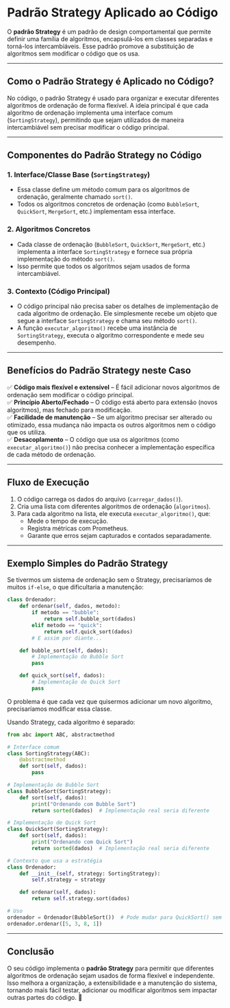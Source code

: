 # Padrão Strategy Aplicado ao Código

O **padrão Strategy** é um padrão de design comportamental que permite definir uma família de algoritmos, encapsulá-los em classes separadas e torná-los intercambiáveis. Esse padrão promove a substituição de algoritmos sem modificar o código que os usa.

---

## Como o Padrão Strategy é Aplicado no Código?

No código, o padrão Strategy é usado para organizar e executar diferentes algoritmos de ordenação de forma flexível. A ideia principal é que cada algoritmo de ordenação implementa uma interface comum (`SortingStrategy`), permitindo que sejam utilizados de maneira intercambiável sem precisar modificar o código principal.

---

## Componentes do Padrão Strategy no Código

### 1. Interface/Classe Base (`SortingStrategy`)

- Essa classe define um método comum para os algoritmos de ordenação, geralmente chamado `sort()`.
- Todos os algoritmos concretos de ordenação (como `BubbleSort`, `QuickSort`, `MergeSort`, etc.) implementam essa interface.

### 2. Algoritmos Concretos

- Cada classe de ordenação (`BubbleSort`, `QuickSort`, `MergeSort`, etc.) implementa a interface `SortingStrategy` e fornece sua própria implementação do método `sort()`.
- Isso permite que todos os algoritmos sejam usados de forma intercambiável.

### 3. Contexto (Código Principal)

- O código principal não precisa saber os detalhes de implementação de cada algoritmo de ordenação. Ele simplesmente recebe um objeto que segue a interface `SortingStrategy` e chama seu método `sort()`.
- A função `executar_algoritmo()` recebe uma instância de `SortingStrategy`, executa o algoritmo correspondente e mede seu desempenho.

---

## Benefícios do Padrão Strategy neste Caso

✅ **Código mais flexível e extensível** – É fácil adicionar novos algoritmos de ordenação sem modificar o código principal.  
✅ **Princípio Aberto/Fechado** – O código está aberto para extensão (novos algoritmos), mas fechado para modificação.  
✅ **Facilidade de manutenção** – Se um algoritmo precisar ser alterado ou otimizado, essa mudança não impacta os outros algoritmos nem o código que os utiliza.  
✅ **Desacoplamento** – O código que usa os algoritmos (como `executar_algoritmo()`) não precisa conhecer a implementação específica de cada método de ordenação.

---

## Fluxo de Execução

1. O código carrega os dados do arquivo (`carregar_dados()`).
2. Cria uma lista com diferentes algoritmos de ordenação (`algoritmos`).
3. Para cada algoritmo na lista, ele executa `executar_algoritmo()`, que:
   - Mede o tempo de execução.
   - Registra métricas com Prometheus.
   - Garante que erros sejam capturados e contados separadamente.

---

## Exemplo Simples do Padrão Strategy

Se tivermos um sistema de ordenação sem o Strategy, precisaríamos de muitos `if-else`, o que dificultaria a manutenção:

```python
class Ordenador:
    def ordenar(self, dados, metodo):
        if metodo == "bubble":
            return self.bubble_sort(dados)
        elif metodo == "quick":
            return self.quick_sort(dados)
        # E assim por diante...

    def bubble_sort(self, dados):
        # Implementação do Bubble Sort
        pass

    def quick_sort(self, dados):
        # Implementação do Quick Sort
        pass
```

O problema é que cada vez que quisermos adicionar um novo algoritmo, precisaríamos modificar essa classe.

Usando Strategy, cada algoritmo é separado:

```python
from abc import ABC, abstractmethod

# Interface comum
class SortingStrategy(ABC):
    @abstractmethod
    def sort(self, dados):
        pass

# Implementação de Bubble Sort
class BubbleSort(SortingStrategy):
    def sort(self, dados):
        print("Ordenando com Bubble Sort")
        return sorted(dados)  # Implementação real seria diferente

# Implementação de Quick Sort
class QuickSort(SortingStrategy):
    def sort(self, dados):
        print("Ordenando com Quick Sort")
        return sorted(dados)  # Implementação real seria diferente

# Contexto que usa a estratégia
class Ordenador:
    def __init__(self, strategy: SortingStrategy):
        self.strategy = strategy

    def ordenar(self, dados):
        return self.strategy.sort(dados)

# Uso
ordenador = Ordenador(BubbleSort())  # Pode mudar para QuickSort() sem alterar o código principal
ordenador.ordenar([5, 3, 8, 1])
```

---

## Conclusão

O seu código implementa o **padrão Strategy** para permitir que diferentes algoritmos de ordenação sejam usados de forma flexível e independente. Isso melhora a organização, a extensibilidade e a manutenção do sistema, tornando mais fácil testar, adicionar ou modificar algoritmos sem impactar outras partes do código. 🚀

